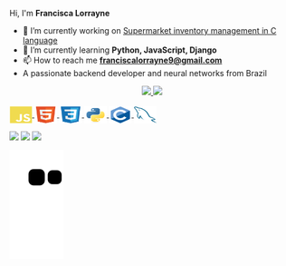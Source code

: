 
  Hi, I'm **Francisca Lorrayne**
  
- 🔭 I’m currently working on [Supermarket inventory management in C language](https://github.com/franciscalorraynes/projeto-da-faculdade)
- 🌱 I’m currently learning **Python, JavaScript, Django**
- 📫 How to reach me **franciscalorrayne9@gmail.com**
- A passionate backend developer and neural networks from Brazil

<div align="center">
  <a href="https://github.com/franciscalorraynes">
  <img height="180em" src="https://github-readme-stats.vercel.app/api?username=franciscalorraynes&show_icons=true&theme=dracula&include_all_commits=true&count_private=true"/>
  <img height="180em" src="https://github-readme-stats.vercel.app/api/top-langs/?username=franciscalorraynes&layout=compact&langs_count=7&theme=dracula"/>
</div>
  
  <div style="display: inline_block"><br>
  <img align="center" alt="Lorrayne-Js" height="30" width="40" src="https://raw.githubusercontent.com/devicons/devicon/master/icons/javascript/javascript-plain.svg">
  <img align="center" alt="Lorrayne-HTML" height="30" width="40" src="https://raw.githubusercontent.com/devicons/devicon/master/icons/html5/html5-original.svg">
  <img align="center" alt="Lorrayne-CSS" height="30" width="40" src="https://raw.githubusercontent.com/devicons/devicon/master/icons/css3/css3-original.svg">
  <img align="center" alt="Lorrayne-Python" height="30" width="40" src="https://raw.githubusercontent.com/devicons/devicon/master/icons/python/python-original.svg">
  <img align="center" alt="Lorrayne-C" height="30" width="40" src="https://raw.githubusercontent.com/devicons/devicon/master/icons/c/c-original.svg">
    <img align="center" alt="Lorrayne-sql" height="30" width="40" src="https://raw.githubusercontent.com/devicons/devicon/master/icons/mysql/mysql-plain.svg">   
</div>
  
<div> 
 
  <a href="https://instagram.com/franciscalorraynes" target="_blank"><img src="https://img.shields.io/badge/-Instagram-%23E4405F?style=for-the-badge&logo=instagram&logoColor=white" target="_blank"></a>
  <a href = "mailto:franciscalorrayne9@gmail.com"><img src="https://img.shields.io/badge/-Gmail-%23333?style=for-the-badge&logo=gmail&logoColor=white" target="_blank"></a>
  <a href="https://www.linkedin.com/in/francisca-lorrayne-588165227/" target="_blank"><img src="https://img.shields.io/badge/-LinkedIn-%230077B5?style=for-the-badge&logo=linkedin&logoColor=white" target="_blank"></a> 
 
  ![Snake animation](https://github.com/rafaballerini/rafaballerini/blob/output/github-contribution-grid-snake.svg)
 
</div>
 
